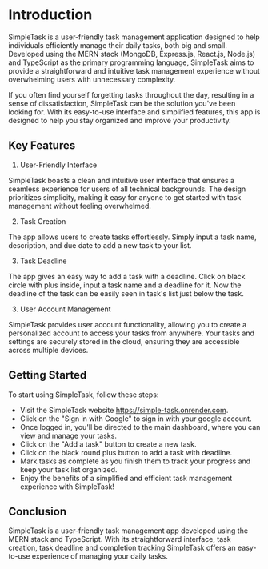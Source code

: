 # Introduction

SimpleTask is a user-friendly task management application designed to help individuals efficiently manage their daily tasks, both big and small. Developed using the MERN stack (MongoDB, Express.js, React.js, Node.js) and TypeScript as the primary programming language, SimpleTask aims to provide a straightforward and intuitive task management experience without overwhelming users with unnecessary complexity.

If you often find yourself forgetting tasks throughout the day, resulting in a sense of dissatisfaction, SimpleTask can be the solution you've been looking for. With its easy-to-use interface and simplified features, this app is designed to help you stay organized and improve your productivity.

## Key Features

1. User-Friendly Interface

SimpleTask boasts a clean and intuitive user interface that ensures a seamless experience for users of all technical backgrounds. The design prioritizes simplicity, making it easy for anyone to get started with task management without feeling overwhelmed.

2. Task Creation

The app allows users to create tasks effortlessly. Simply input a task name, description, and due date to add a new task to your list.

3. Task Deadline

The app gives an easy way to add a task with a deadline. Click on black circle with plus inside, input a task name and a deadline for it. Now the deadline of the task can be easily seen in task's list just below the task.

3. User Account Management

SimpleTask provides user account functionality, allowing you to create a personalized account to access your tasks from anywhere. Your tasks and settings are securely stored in the cloud, ensuring they are accessible across multiple devices.

## Getting Started

To start using SimpleTask, follow these steps:

- Visit the SimpleTask website https://simple-task.onrender.com.
- Click on the "Sign in with Google" to sign in with your google account.
- Once logged in, you'll be directed to the main dashboard, where you can view and manage your tasks.
- Click on the "Add a task" button to create a new task.
- Click on the black round plus button to add a task with deadline.
- Mark tasks as complete as you finish them to track your progress and keep your task list organized.
- Enjoy the benefits of a simplified and efficient task management experience with SimpleTask!

## Conclusion

SimpleTask is a user-friendly task management app developed using the MERN stack and TypeScript. With its straightforward interface, task creation, task deadline and completion tracking SimpleTask offers an easy-to-use experience of managing your daily tasks.
